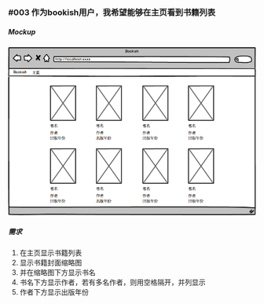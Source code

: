 ### #003 作为bookish用户，我希望能够在主页看到书籍列表


##### Mockup
![书籍列表](images/Application-before-login-v1.png)

##### 需求
1. 在主页显示书籍列表
2. 显示书籍封面缩略图
3. 并在缩略图下方显示书名
4. 书名下方显示作者，若有多名作者，则用空格隔开，并列显示
5. 作者下方显示出版年份
